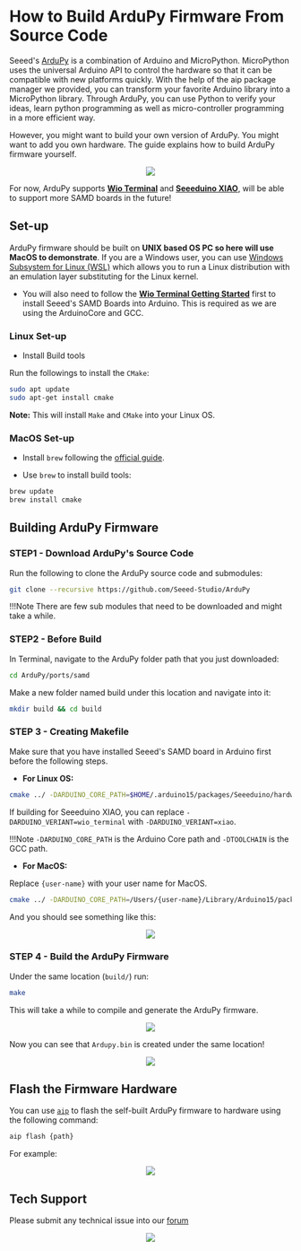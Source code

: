# How to Build ArduPy Firmware From Source Code

Seeed's [ArduPy](https://github.com/Seeed-Studio/ArduPy) is a combination of Arduino and MicroPython. MicroPython uses the universal Arduino API to control the hardware so that it can be compatible with new platforms quickly. With the help of the aip package manager we provided, you can transform your favorite Arduino library into a MicroPython library. Through ArduPy, you can use Python to verify your ideas, learn python programming as well as micro-controller programming in a more efficient way.

However, you might want to build your own version of ArduPy. You might want to add you own hardware. The guide explains how to build ArduPy firmware yourself.

<div align=center><img src="https://files.seeedstudio.com/wiki/Building-Ardupy/make.gif"/></div>

For now, ArduPy supports [**Wio Terminal**](https://www.seeedstudio.com/Wio-Terminal-p-4509.html) and [**Seeeduino XIAO**](https://www.seeedstudio.com/Seeeduino-XIAO-Arduino-Microcontroller-SAMD21-Cortex-M0+-p-4426.html), will be able to support more SAMD boards in the future!

## Set-up

ArduPy firmware should be built on **UNIX based OS PC so here will use MacOS to demonstrate**. If you are a Windows user, you can use [Windows Subsystem for Linux (WSL)](https://docs.microsoft.com/en-us/windows/wsl/install-win10) which allows you to run a Linux distribution with an emulation layer substituting for the Linux kernel.

- You will also need to follow the [**Wio Terminal Getting Started**](https://wiki.seeedstudio.com/Wio-Terminal-Getting-Started/) first to install Seeed's SAMD Boards into Arduino. This is required as we are using the ArduinoCore and GCC.

### Linux Set-up

- Install Build tools

Run the followings to install the `CMake`:

```sh
sudo apt update
sudo apt-get install cmake
```

**Note:** This will install `Make` and `CMake` into your Linux OS.

### MacOS Set-up

- Install `brew` following the [official guide](https://brew.sh/).

- Use `brew` to install build tools:

```sh
brew update
brew install cmake
```

## Building ArduPy Firmware

### STEP1 - Download ArduPy's Source Code

Run the following to clone the ArduPy source code and submodules:

```sh
git clone --recursive https://github.com/Seeed-Studio/ArduPy
```

!!!Note
        There are few sub modules that need to be downloaded and might take a while.

### STEP2 - Before Build

In Terminal, navigate to the ArduPy folder path that you just downloaded:

```sh
cd ArduPy/ports/samd
```

Make a new folder named build under this location and navigate into it:

```sh
mkdir build && cd build
```

### STEP 3 - Creating Makefile

Make sure that you have installed Seeed's SAMD board in Arduino first before the following steps.

- **For Linux OS:**

```sh
cmake ../ -DARDUINO_CORE_PATH=$HOME/.arduino15/packages/Seeeduino/hardware/samd/$COREVER -DTOOLCHAIN=$HOME/.arduino15/packages/Seeeduino/tools/arm-none-eabi-gcc/7-2017q4/bin -DBOARD=wio_terminal -DARDUINO_VERIANT=wio_terminal
```

If building for Seeeduino XIAO, you can replace `-DARDUINO_VERIANT=wio_terminal` with `-DARDUINO_VERIANT=xiao`.

!!!Note
        `-DARDUINO_CORE_PATH` is the Arduino Core path and `-DTOOLCHAIN` is the GCC path.

- **For MacOS:**

Replace `{user-name}` with your user name for MacOS.

```sh
cmake ../ -DARDUINO_CORE_PATH=/Users/{user-name}/Library/Arduino15/packages/Seeeduino/hardware/samd/1.7.6 -DTOOLCHAIN=/Users/{user-name}/Library/Arduino15/packages/Seeeduino/tools/arm-none-eabi-gcc/7-2017q4/bin -DBOARD=wio_terminal -DARDUINO_VERIANT=wio_terminal
```
And you should see something like this:

<div align=center><img src="https://files.seeedstudio.com/wiki/Building-Ardupy/cmake.png"/></div>

### STEP 4 - Build the ArduPy Firmware

Under the same location (`build/`) run:

```sh
make
```

This will take a while to compile and generate the ArduPy firmware.

<div align=center><img src="https://files.seeedstudio.com/wiki/Building-Ardupy/make.png"/></div>

Now you can see that `Ardupy.bin` is created under the same location!

<div align=center><img src="https://files.seeedstudio.com/wiki/Building-Ardupy/bin.png"/></div>

## Flash the Firmware Hardware

You can use [`aip`](https://wiki.seeedstudio.com/ArduPy/#ardupy-aip-cli) to flash the self-built ArduPy firmware to hardware using the following command:

```sh
aip flash {path}
```

For example:

<div align=center><img src="https://files.seeedstudio.com/wiki/Building-Ardupy/aip.png"/></div>

## Tech Support

Please submit any technical issue into our [forum](https://forum.seeedstudio.com/)<br /><p style="text-align:center"><a href="https://www.seeedstudio.com/act-4.html?utm_source=wiki&utm_medium=wikibanner&utm_campaign=newproducts" target="_blank"><img src="https://files.seeedstudio.com/wiki/Wiki_Banner/new_product.jpg" /></a></p>
